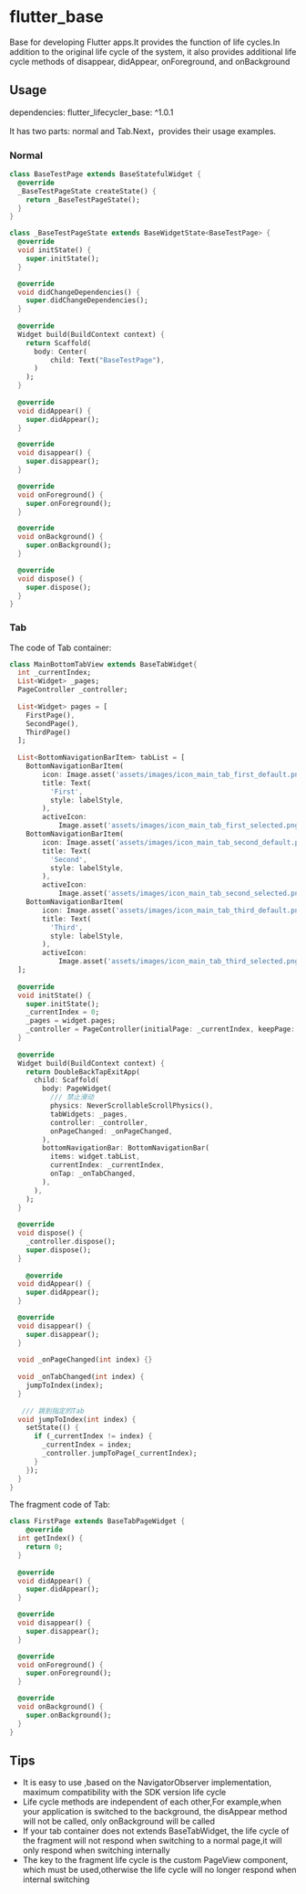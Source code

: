 # flutter_base
Base for developing Flutter apps.It provides the function of life cycles.In addition to the original life cycle of the system, it also provides additional life cycle methods of disappear, didAppear, onForeground, and onBackground

## Usage

dependencies: flutter_lifecycler_base: ^1.0.1

It has two parts:  normal and Tab.Next，provides their usage examples.

### Normal

```dart
class BaseTestPage extends BaseStatefulWidget {
  @override
  _BaseTestPageState createState() {
    return _BaseTestPageState();
  }
}

class _BaseTestPageState extends BaseWidgetState<BaseTestPage> {
  @override
  void initState() {
    super.initState();
  }

  @override
  void didChangeDependencies() {
    super.didChangeDependencies();
  }
  
  @override
  Widget build(BuildContext context) {
    return Scaffold(
      body: Center(
          child: Text("BaseTestPage"),
      )
    );
  }
  
  @override
  void didAppear() {
    super.didAppear();
  }

  @override
  void disappear() {
    super.disappear();
  }

  @override
  void onForeground() {
    super.onForeground();
  }

  @override
  void onBackground() {
    super.onBackground();
  }

  @override
  void dispose() {
    super.dispose();
  }
}
```



### Tab

The code of Tab container:

```dart
class MainBottomTabView extends BaseTabWidget{
  int _currentIndex;
  List<Widget> _pages;
  PageController _controller;
  
  List<Widget> pages = [
    FirstPage(),
    SecondPage(),
    ThirdPage()
  ];
  
  List<BottomNavigationBarItem> tabList = [
    BottomNavigationBarItem(
        icon: Image.asset('assets/images/icon_main_tab_first_default.png'),
        title: Text(
          'First',
          style: labelStyle,
        ),
        activeIcon:
            Image.asset('assets/images/icon_main_tab_first_selected.png')),
    BottomNavigationBarItem(
        icon: Image.asset('assets/images/icon_main_tab_second_default.png'),
        title: Text(
          'Second',
          style: labelStyle,
        ),
        activeIcon:
            Image.asset('assets/images/icon_main_tab_second_selected.png')),
    BottomNavigationBarItem(
        icon: Image.asset('assets/images/icon_main_tab_third_default.png'),
        title: Text(
          'Third',
          style: labelStyle,
        ),
        activeIcon:
            Image.asset('assets/images/icon_main_tab_third_selected.png')),
  ];
  
  @override
  void initState() {
    super.initState();
    _currentIndex = 0;
    _pages = widget.pages;
    _controller = PageController(initialPage: _currentIndex, keepPage: true);
  }
	
  @override
  Widget build(BuildContext context) {
    return DoubleBackTapExitApp(
      child: Scaffold(
        body: PageWidget( 
          /// 禁止滑动
          physics: NeverScrollableScrollPhysics(),
          tabWidgets: _pages,
          controller: _controller,
          onPageChanged: _onPageChanged,
        ),
        bottomNavigationBar: BottomNavigationBar(
          items: widget.tabList,
          currentIndex: _currentIndex,
          onTap: _onTabChanged,
        ),
      ),
    );
  }
    
  @override
  void dispose() {
    _controller.dispose();
    super.dispose();
  }
    
	@override
  void didAppear() {
    super.didAppear();
  }

  @override
  void disappear() {
    super.disappear();
  }
  
  void _onPageChanged(int index) {}
  
  void _onTabChanged(int index) {
    jumpToIndex(index);
  }
    
   /// 跳到指定的Tab
  void jumpToIndex(int index) {
    setState(() {
      if (_currentIndex != index) {
        _currentIndex = index;
        _controller.jumpToPage(_currentIndex);
      }
    });
  }
}
```

The fragment code of Tab:

```dart
class FirstPage extends BaseTabPageWidget {
	@override
  int getIndex() {
    return 0;
  }
  
  @override
  void didAppear() {
    super.didAppear();
  }

  @override
  void disappear() {
    super.disappear();
  }

  @override
  void onForeground() {
    super.onForeground();
  }

  @override
  void onBackground() {
    super.onBackground();
  }
}
```



## Tips

- It is easy to use ,based on the NavigatorObserver implementation, maximum compatibility with the SDK version life cycle
- Life cycle methods are independent of each other,For example,when your application is switched to the background, the disAppear method will not be called, only onBackground will be called
- If your tab container does not extends BaseTabWidget, the life cycle of the fragment will not respond when switching to a normal page,it will only respond when switching internally
- The key to the fragment life cycle is the custom PageView component, which must be used,otherwise the life cycle will no longer respond when internal switching


